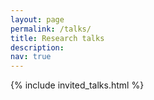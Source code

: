 ```yaml
---
layout: page
permalink: /talks/
title: Research talks
description: 
nav: true
---
```



{% include invited_talks.html %}
